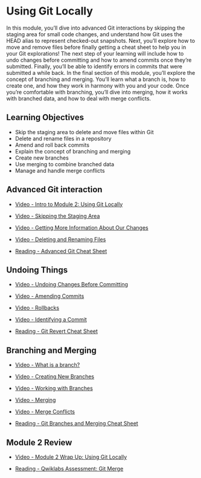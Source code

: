 # Using Git Locally

In this module, you’ll dive into advanced Git interactions by skipping the staging area for small code changes, and understand how Git uses the HEAD alias to represent checked-out snapshots. Next, you’ll explore how to move and remove files before finally getting a cheat sheet to help you in your Git explorations! The next step of your learning will include how to undo changes before committing and how to amend commits once they’re submitted. Finally, you’ll be able to identify errors in commits that were submitted a while back. In the final section of this module, you’ll explore the concept of branching and merging. You’ll learn what a branch is, how to create one, and how they work in harmony with you and your code. Once you’re comfortable with branching, you’ll dive into merging, how it works with branched data, and how to deal with merge conflicts.

## Learning Objectives

- Skip the staging area to delete and move files within Git
- Delete and rename files in a repository
- Amend and roll back commits
- Explain the concept of branching and merging
- Create new branches
- Use merging to combine branched data
- Manage and handle merge conflicts

## Advanced Git interaction

- [Video - Intro to Module 2: Using Git Locally](https://www.coursera.org/learn/introduction-git-github/lecture/X3Cp2/intro-to-module-2-using-git-locally)

- [Video - Skipping the Staging Area](https://www.coursera.org/learn/introduction-git-github/lecture/uAFPm/skipping-the-staging-area)

- [Video - Getting More Information About Our Changes](https://www.coursera.org/learn/introduction-git-github/lecture/KLQkB/getting-more-information-about-our-changes)

- [Video - Deleting and Renaming Files](https://www.coursera.org/learn/introduction-git-github/lecture/3OT51/deleting-and-renaming-files)

- [Reading - Advanced Git Cheat Sheet](https://www.coursera.org/learn/introduction-git-github/supplement/39ZMi/advanced-git-cheat-sheet)

## Undoing Things

- [Video - Undoing Changes Before Committing](https://www.coursera.org/learn/introduction-git-github/lecture/LPJn7/undoing-changes-before-committing)

- [Video - Amending Commits](https://www.coursera.org/learn/introduction-git-github/lecture/nT1S2/amending-commits)

- [Video - Rollbacks](https://www.coursera.org/learn/introduction-git-github/lecture/21kjM/rollbacks)

- [Video - Identifying a Commit](https://www.coursera.org/learn/introduction-git-github/lecture/WqddF/identifying-a-commit)

- [Reading - Git Revert Cheat Sheet](https://www.coursera.org/learn/introduction-git-github/supplement/zaASG/git-revert-cheat-sheet)

## Branching and Merging

- [Video - What is a branch?](https://www.coursera.org/learn/introduction-git-github/lecture/0X9k7/what-is-a-branch)

- [Video - Creating New Branches](https://www.coursera.org/learn/introduction-git-github/lecture/FAmM2/creating-new-branches)

- [Video - Working with Branches](https://www.coursera.org/learn/introduction-git-github/lecture/UHBEa/working-with-branches)

- [Video - Merging](https://www.coursera.org/learn/introduction-git-github/lecture/InLJQ/merging)

- [Video - Merge Conflicts](https://www.coursera.org/learn/introduction-git-github/lecture/96VdS/merge-conflicts)

- [Reading - Git Branches and Merging Cheat Sheet](https://www.coursera.org/learn/introduction-git-github/supplement/BbeHl/git-branches-and-merging-cheat-sheet)

## Module 2 Review

- [Video - Module 2 Wrap Up: Using Git Locally](https://www.coursera.org/learn/introduction-git-github/lecture/czzlo/module-2-wrap-up-using-git-locally)

- [Reading - Qwiklabs Assessment: Git Merge](./Readings/Git_Merges.pdf)